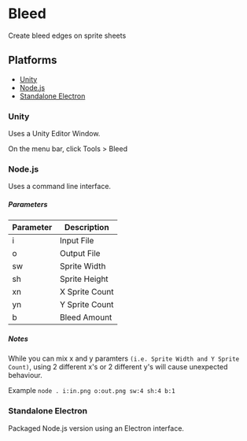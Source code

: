 # Bleed
Create bleed edges on sprite sheets

## Platforms
* [Unity](#Unity)
* [Node.js](#Node.js)
* [Standalone Electron](#Standalone%20Electron)

### Unity
Uses a Unity Editor Window.

On the menu bar, click Tools > Bleed

### Node.js
Uses a command line interface.

##### Parameters
Parameter | Description
--- | ---
i | Input File
o | Output File
sw | Sprite Width
sh | Sprite Height
xn | X Sprite Count
yn | Y Sprite Count
b | Bleed Amount
##### Notes
While you can mix x and y paramters ``(i.e. Sprite Width and Y Sprite Count)``, using 2 different x's or 2 different y's will cause unexpected behaviour.

Example
`node . i:in.png o:out.png sw:4 sh:4 b:1`

### Standalone Electron
Packaged Node.js version using an Electron interface.
